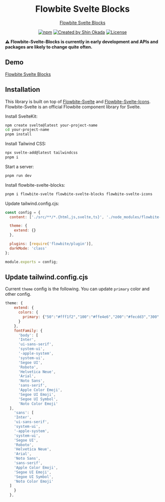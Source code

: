 <h1 align="center">Flowbite Svelte Blocks</h1>

<p align="center">
<a href="https://flowbite-svelte-blocks.vercel.app/" rel="nofollow">Flowbite Svelte Blocks</a>
</p>

<p align="center">
<a href="https://www.npmjs.com/package/flowbite-svelte-blocks" rel="nofollow"><img src="https://img.shields.io/npm/v/flowbite-svelte-blocks" alt="npm"></a>
<a href="https://twitter.com/shinokada" rel="nofollow"><img src="https://img.shields.io/badge/created%20by-@shinokada-4BBAAB.svg" alt="Created by Shin Okada"></a>
<a href="https://opensource.org/licenses/MIT" rel="nofollow"><img src="https://img.shields.io/github/license/themesberg/flowbite-svelte-blocks" alt="License"></a>
</p>

**⚠️ Flowbite-Svelte-Blocks is currently in early development and APIs and packages are likely to change quite often.**

## Demo

[Flowbite Svelte Blocks](https://flowbite-svelte-blocks.vercel.app/)

## Installation

This library is built on top of [Flowbite-Svelte](https://github.com/themesberg/flowbite-svelte) and [Flowbite-Svelte-Icons](https://flowbite-svelte-icons.vercel.app/). Flowbite-Svelte is an official Flowbite component library for Svelte.

Install SvelteKit:

```sh
npm create svelte@latest your-project-name
cd your-project-name
pnpm install
```

Install Tailwind CSS:

```sh
npx svelte-add@latest tailwindcss
pnpm i
```

Start a server:

```sh
pnpm run dev
```

Install flowbite-svelte-blocks:

```sh
pnpm i flowbite-svelte flowbite-svelte-blocks flowbite-svelte-icons
```

Update tailwind.config.cjs:

```js
const config = {
  content: ['./src/**/*.{html,js,svelte,ts}', './node_modules/flowbite-svelte/**/*.{html,js,svelte,ts}', './node_modules/flowbite-svelte-blocks/**/*.{html,js,svelte,ts}'],

  theme: {
    extend: {}
  },

  plugins: [require('flowbite/plugin')],
  darkMode: 'class'
};

module.exports = config;
```

## Update tailwind.config.cjs

Current `theme` config is the following. You can update `primary` color and other config.

```js
theme: {
    extend: {
      colors: {
        primary: {"50":"#fff1f2","100":"#ffe4e6","200":"#fecdd3","300":"#fda4af","400":"#fb7185","500":"#f43f5e","600":"#e11d48","700":"#be123c","800":"#9f1239","900":"#881337"}
      }
    },
    fontFamily: {
      'body': [
      'Inter',
      'ui-sans-serif',
      'system-ui',
      '-apple-system',
      'system-ui',
      'Segoe UI',
      'Roboto',
      'Helvetica Neue',
      'Arial',
      'Noto Sans',
      'sans-serif',
      'Apple Color Emoji',
      'Segoe UI Emoji',
      'Segoe UI Symbol',
      'Noto Color Emoji'
  ],
    'sans': [
    'Inter',
    'ui-sans-serif',
    'system-ui',
    '-apple-system',
    'system-ui',
    'Segoe UI',
    'Roboto',
    'Helvetica Neue',
    'Arial',
    'Noto Sans',
    'sans-serif',
    'Apple Color Emoji',
    'Segoe UI Emoji',
    'Segoe UI Symbol',
    'Noto Color Emoji'
  ]
    }
  },
```
